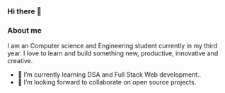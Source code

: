 ### Hi there 👋 

### About me

I am an  Computer science and Engineering student currently in my third year. I love to learn and build something new, productive, innovative and creative.
- 🌱 I’m currently learning DSA and Full Stack Web development..
- 👯 I’m looking forward to collaborate on open source projects.
>

